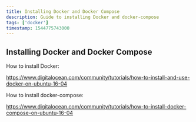 ```yaml
---
title: Installing Docker and Docker Compose
description: Guide to installing Docker and docker-compose
tags: ['docker']
timestamp: 1544775743000
---
```


## Installing Docker and Docker Compose

How to install Docker:

<https://www.digitalocean.com/community/tutorials/how-to-install-and-use-docker-on-ubuntu-16-04>

How to install docker-compose:

<https://www.digitalocean.com/community/tutorials/how-to-install-docker-compose-on-ubuntu-16-04>

<PostDate />
<PageTags />
